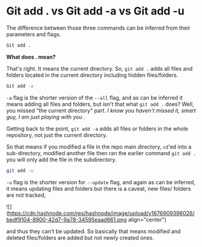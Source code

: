 # Git add . vs Git add -a vs Git add -u

The difference between those three commands can be inferred from their parameters and flags.

```bash
Git add .
```

**What does . mean?**

That's right. It means the current directory. So, `git add .` adds all files and folders located in the current directory including hidden files/folders.

```bash
Git add -a
```

`-a` flag is the shorter version of the `--all` flag, and as can be inferred it means adding all files and folders, but isn't that what `git add .` does? Well, you missed "the current directory" part. *I know you haven't missed it, smart guy, I am just playing with you* .

Getting back to the point, `git add -a` adds all files or folders in the whole repository, not just the current directory.

So that means if you modified a file in the repo main directory, `cd`'ed into a sub-directory, modified another file then ran the earlier command `git add .` you will only add the file in the subdirectory.

```bash
git add -u
```

`-u` flag is the shorter version for `--update` flag, and again as can be inferred, it means updating files and folders but there is a caveat, new files/ folders are not tracked,

![](https://cdn.hashnode.com/res/hashnode/image/upload/v1676909396026/bedf9104-8900-42d7-9a78-34595eaad661.png align="center")

and thus they can't be updated. So basically that means modified and deleted files/folders are added but not newly created ones.